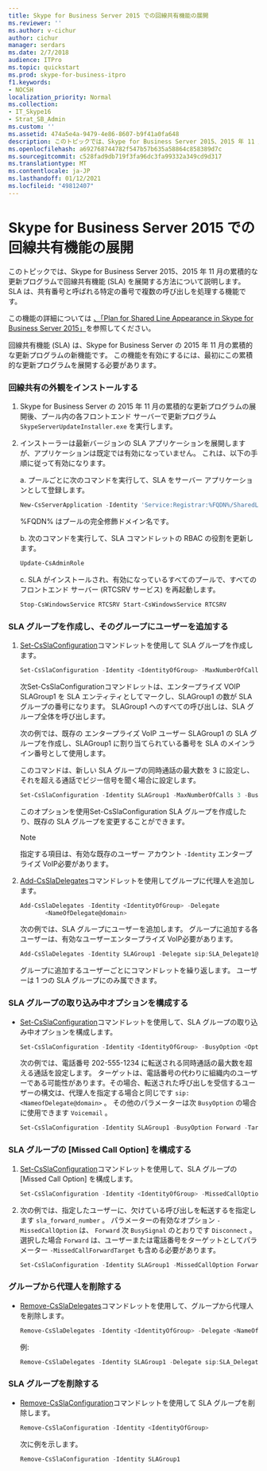 ```yaml
---
title: Skype for Business Server 2015 での回線共有機能の展開
ms.reviewer: ''
ms.author: v-cichur
author: cichur
manager: serdars
ms.date: 2/7/2018
audience: ITPro
ms.topic: quickstart
ms.prod: skype-for-business-itpro
f1.keywords:
- NOCSH
localization_priority: Normal
ms.collection:
- IT_Skype16
- Strat_SB_Admin
ms.custom: ''
ms.assetid: 474a5e4a-9479-4e86-8607-b9f41a0fa648
description: このトピックでは、Skype for Business Server 2015、2015 年 11 月の累積的な更新プログラムで回線共有機能 (SLA) を展開する方法について説明します。 SLA は、共有番号と呼ばれる特定の番号で複数の呼び出しを処理する機能です。
ms.openlocfilehash: a692768744782f547b57b635a58864c858389d7c
ms.sourcegitcommit: c528fad9db719f3fa96dc3fa99332a349cd9d317
ms.translationtype: MT
ms.contentlocale: ja-JP
ms.lasthandoff: 01/12/2021
ms.locfileid: "49812407"
---
```

# <a name="deploy-shared-line-appearance-in-skype-for-business-server-2015"></a>Skype for Business Server 2015 での回線共有機能の展開

このトピックでは、Skype for Business Server 2015、2015 年 11 月の累積的な更新プログラムで回線共有機能 (SLA) を展開する方法について説明します。 SLA は、共有番号と呼ばれる特定の番号で複数の呼び出しを処理する機能です。

この機能の詳細については [、「Plan for Shared Line Appearance in Skype for Business Server 2015」](../../plan-your-deployment/enterprise-voice-solution/shared-line-appearance.md)を参照してください。

回線共有機能 (SLA) は、Skype for Business Server の 2015 年 11 月の累積的な更新プログラムの新機能です。 この機能を有効にするには、最初にこの累積的な更新プログラムを展開する必要があります。

### <a name="install-shared-line-appearance"></a>回線共有の外観をインストールする

1. Skype for Business Server の 2015 年 11 月の累積的な更新プログラムの展開後、プール内の各フロントエンド サーバーで更新プログラム  `SkypeServerUpdateInstaller.exe` を実行します。

2. インストーラーは最新バージョンの SLA アプリケーションを展開しますが、アプリケーションは既定では有効になっていません。 これは、以下の手順に従って有効になります。

    a.  プールごとに次のコマンドを実行して、SLA をサーバー アプリケーションとして登録します。

   ```powershell
   New-CsServerApplication -Identity 'Service:Registrar:%FQDN%/SharedLineAppearance' -Uri   http://www.microsoft.com/LCS/SharedLineAppearance -Critical $false -Enabled $true -Priority (Get-CsServerApplication -Identity  'Service:Registrar:%FQDN%/UserServices').Priority
   ```

   %FQDN% はプールの完全修飾ドメイン名です。

    b. 次のコマンドを実行して、SLA コマンドレットの RBAC の役割を更新します。

   ```powershell
   Update-CsAdminRole
   ```

    c. SLA がインストールされ、有効になっているすべてのプールで、すべてのフロントエンド サーバー (RTCSRV サービス) を再起動します。

   ```powershell
   Stop-CsWindowsService RTCSRV Start-CsWindowsService RTCSRV
   ```

### <a name="create-an-sla-group-and-add-users-to-it"></a>SLA グループを作成し、そのグループにユーザーを追加する

1. [Set-CsSlaConfiguration](https://docs.microsoft.com/powershell/module/skype/set-csslaconfiguration?view=skype-ps)コマンドレットを使用して SLA グループを作成します。

   ```powershell
   Set-CsSlaConfiguration -Identity <IdentityOfGroup> -MaxNumberOfCalls <Number> -BusyOption <BusyOnBusy|Voicemail|Forward> [-Target <TargetUserOrPhoneNumber>]
   ```

    次Set-CsSlaConfigurationコマンドレットは、エンタープライズ VOIP SLAGroup1 を SLA エンティティとしてマークし、SLAGroup1 の数が SLA グループの番号になります。 SLAGroup1 へのすべての呼び出しは、SLA グループ全体を呼び出します。

    次の例では、既存の エンタープライズ VoIP ユーザー SLAGroup1 の SLA グループを作成し、SLAGroup1 に割り当てられている番号を SLA のメインライン番号として使用します。

    このコマンドは、新しい SLA グループの同時通話の最大数を 3 に設定し、それを超える通話でビジー信号を聞く場合に設定します。

   ```powershell
   Set-CsSlaConfiguration -Identity SLAGroup1 -MaxNumberOfCalls 3 -BusyOption BusyOnBusy
   ```

    このオプションを使用Set-CsSlaConfiguration SLA グループを作成したり、既存の SLA グループを変更することができます。

    > [!NOTE]
    > 指定する項目は、有効な既存のユーザー アカウント  `-Identity` エンタープライズ VoIP必要があります。

2. [Add-CsSlaDelegates](https://docs.microsoft.com/powershell/module/skype/add-cssladelegates?view=skype-ps)コマンドレットを使用してグループに代理人を追加します。

   ```powershell
   Add-CsSlaDelegates -Identity <IdentityOfGroup> -Delegate
          <NameOfDelegate@domain>
   ```

    次の例では、SLA グループにユーザーを追加します。 グループに追加する各ユーザーは、有効なユーザーエンタープライズ VoIP必要があります。

   ```powershell
   Add-CsSlaDelegates -Identity SLAGroup1 -Delegate sip:SLA_Delegate1@contoso.com
   ```

    グループに追加するユーザーごとにコマンドレットを繰り返します。 ユーザーは 1 つの SLA グループにのみ属できます。

### <a name="configure-the-sla-group-busy-option"></a>SLA グループの取り込み中オプションを構成する

- [Set-CsSlaConfiguration](https://docs.microsoft.com/powershell/module/skype/set-csslaconfiguration?view=skype-ps)コマンドレットを使用して、SLA グループの取り込み中オプションを構成します。

  ```powershell
  Set-CsSlaConfiguration -Identity <IdentityOfGroup> -BusyOption <Option> [-Target <TargetUserOrPhoneNumber>]
  ```

    次の例では、電話番号 202-555-1234 に転送される同時通話の最大数を超える通話を設定します。 ターゲットは、電話番号の代わりに組織内のユーザーである可能性があります。その場合、転送された呼び出しを受信するユーザーの構文は、代理人を指定する場合と同じです  `sip:<NameofDelegate@domain>` 。 その他のパラメーターは次  `BusyOption` の場合に使用できます `Voicemail` 。

  ```powershell
  Set-CsSlaConfiguration -Identity SLAGroup1 -BusyOption Forward -Target tel:+2025551234
  ```

### <a name="configure-the-sla-group-missed-call-option"></a>SLA グループの [Missed Call Option] を構成する

1. [Set-CsSlaConfiguration](https://docs.microsoft.com/powershell/module/skype/set-csslaconfiguration?view=skype-ps)コマンドレットを使用して、SLA グループの [Missed Call Option] を構成します。

   ```powershell
   Set-CsSlaConfiguration -Identity <IdentityOfGroup> -MissedCallOption <Option> -MissedCallForwardTarget <TargetUserOrPhoneNumber> -BusyOption <Option> -MaxNumberofCalls <#> -Target [Target]
   ```

2. 次の例では、指定したユーザーに、欠けている呼び出しを転送するを指定します  `sla_forward_number` 。 パラメーターの有効なオプション  `-MissedCallOption` は、 `Forward` 次  `BusySignal` のとおりです  `Disconnect` 。 選択した場合  `Forward` は、ユーザーまたは電話番号をターゲットとしてパラメーター  `-MissedCallForwardTarget` も含める必要があります。

   ```powershell
   Set-CsSlaConfiguration -Identity SLAGroup1 -MissedCallOption Forward -MissedCallForwardTarget sip:sla_forward_number@contoso.com -BusyOption Forward -MaxNumberOfCalls 2 -Target sip:sla_forward_number@contoso.com
   ```

### <a name="remove-a-delegate-from-a-group"></a>グループから代理人を削除する

- [Remove-CsSlaDelegates](https://docs.microsoft.com/powershell/module/skype/remove-cssladelegates?view=skype-ps)コマンドレットを使用して、グループから代理人を削除します。

  ```powershell
  Remove-CsSlaDelegates -Identity <IdentityOfGroup> -Delegate <NameOfDelegate@domain>
  ```

    例:

  ```powershell
  Remove-CsSlaDelegates -Identity SLAGroup1 -Delegate sip:SLA_Delegate3@contoso.com
  ```

### <a name="delete-an-sla-group"></a>SLA グループを削除する

- [Remove-CsSlaConfiguration](https://docs.microsoft.com/powershell/module/skype/remove-csslaconfiguration?view=skype-ps)コマンドレットを使用して SLA グループを削除します。

  ```powershell
  Remove-CsSlaConfiguration -Identity <IdentityOfGroup>
  ```

    次に例を示します。

  ```powershell
  Remove-CsSlaConfiguration -Identity SLAGroup1
  ```


